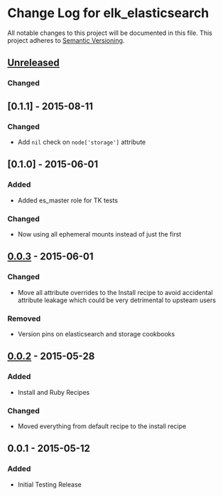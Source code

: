 # Change Log for elk_elasticsearch
All notable changes to this project will be documented in this file.
This project adheres to [Semantic Versioning](http://semver.org/).

## [Unreleased][unreleased]
### Changed

## [0.1.1] - 2015-08-11
### Changed
- Add `nil` check on `node['storage']` attribute

## [0.1.0] - 2015-06-01
### Added
- Added es_master role for TK tests

### Changed
- Now using all ephemeral mounts instead of just the first

## [0.0.3] - 2015-06-01
### Changed
- Move all attribute overrides to the Install recipe to avoid accidental attribute leakage which could be very detrimental to upsteam users

### Removed
- Version pins on elasticsearch and storage cookbooks

## [0.0.2] - 2015-05-28
### Added
- Install and Ruby Recipes

### Changed
- Moved everything from default recipe to the install recipe

## 0.0.1 - 2015-05-12
### Added
- Initial Testing Release

[unreleased]: https://github.com/evertrue/elk_elasticsearch/compare/v0.0.8...HEAD
[0.0.2]: https://github.com/evertrue/elk_elasticsearch/compare/v0.0.1...v0.0.2
[0.0.3]: https://github.com/evertrue/elk_elasticsearch/compare/v0.0.2...v0.0.3
